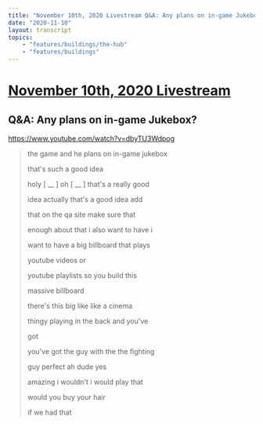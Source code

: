 ```yaml
---
title: "November 10th, 2020 Livestream Q&A: Any plans on in-game Jukebox?"
date: "2020-11-10"
layout: transcript
topics:
    - "features/buildings/the-hub"
    - "features/buildings"
---
```

# [November 10th, 2020 Livestream](../2020-11-10.md)
## Q&A: Any plans on in-game Jukebox?
https://www.youtube.com/watch?v=dbyTU3Wdpog
> the game and he plans on in-game jukebox
> 
> that's such a good idea
> 
> holy [ __ ] oh [ __ ] that's a really good
> 
> idea actually that's a good idea add
> 
> that on the qa site make sure that
> 
> enough about that i also want to have i
> 
> want to have a big billboard that plays
> 
> youtube videos or
> 
> youtube playlists so you build this
> 
> massive billboard
> 
> there's this big like like a cinema
> 
> thingy playing in the back and you've
> 
> got
> 
> you've got the guy with the the fighting
> 
> guy perfect ah dude yes
> 
> amazing i wouldn't i would play that
> 
> would you buy your hair
> 
> if we had that
> 
